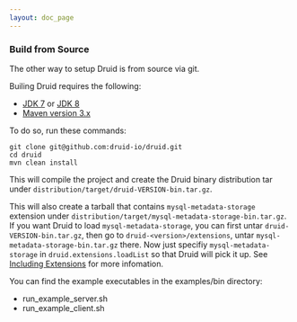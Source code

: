 ```yaml
---
layout: doc_page
---
```


### Build from Source

The other way to setup Druid is from source via git.

Builing Druid requires the following:
- [JDK 7](http://www.oracle.com/technetwork/java/javase/downloads/jdk7-downloads-1880260.html)
  or [JDK 8](http://www.oracle.com/technetwork/java/javase/downloads/jdk8-downloads-2133151.html)
- [Maven version 3.x](http://maven.apache.org/download.cgi)

To do so, run these commands:

```
git clone git@github.com:druid-io/druid.git
cd druid
mvn clean install
```

This will compile the project and create the Druid binary distribution tar under
`distribution/target/druid-VERSION-bin.tar.gz`.

This will also create a tarball that contains `mysql-metadata-storage` extension under
 `distribution/target/mysql-metadata-storage-bin.tar.gz`. If you want Druid to load `mysql-metadata-storage`, you can first untar `druid-VERSION-bin.tar.gz`, then go to ```druid-<version>/extensions```, untar `mysql-metadata-storage-bin.tar.gz` there. Now just specifiy `mysql-metadata-storage` in `druid.extensions.loadList` so that Druid will pick it up. See [Including Extensions](../operations/including-extensions.html) for more infomation.

You can find the example executables in the examples/bin directory:

* run_example_server.sh
* run_example_client.sh
